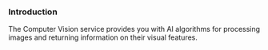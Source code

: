 ### Introduction
The Computer Vision service provides you with AI algorithms for processing images and returning information on their visual features.
